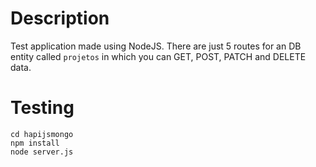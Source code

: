 # Description
Test application made using NodeJS. There are just 5 routes for an DB entity called `projetos` in which you can GET, POST, PATCH and DELETE data.

# Testing
```
cd hapijsmongo
npm install
node server.js
```